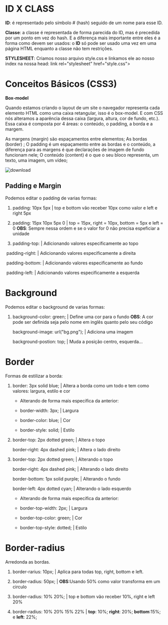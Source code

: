 # ID X CLASS 

**ID**: é representado pelo símbolo # (hash) seguido de um nome para esse ID.

**Classe**: a classe é representada de forma parecida do ID, mas é precedida por um ponto em vez do hash.
E a diferença mais importante entre eles é a forma como devem ser usados: o **ID** só pode ser usado uma vez em uma página HTML enquanto a classe não tem restrições.

**STYLESHEET**:
Criamos nosso arquivo style.css e linkamos ele ao nosso index na nossa head:
link rel="stylesheet" href="style.css">

# Conceitos Básicos (CSS3)

**Box-model**

Quando estamos criando o layout de um site o navegador representa cada elemento HTML como uma caixa retangular, isso é o box-model. E com CSS nós alteramos a aparência dessa caixa (largura, altura, cor de fundo, etc.). Essa caixa é composta por 4 áreas: o conteúdo, o padding, a borda e a margem.

As margens (margin) são espaçamentos entre elementos; As bordas (border) ; O padding é um espaçamento entre as bordas e o conteúdo, a diferença para as margens é que declarações de imagem de fundo funcionam nele; O conteúdo (content) é o que o seu bloco representa, um texto, uma imagem, um vídeo;

![download](https://user-images.githubusercontent.com/107083404/176084325-a33107ef-905e-4d9c-8e1c-4b544c0748a9.png)


## Padding e Margin

Podemos editar o padding de varias formas:

1. padding: 10px 5px              | top e bottom vão receber 10px como valor e left e right 5px

2. padding: 15px 10px 5px 0 | top = 15px, right = 10px, bottom = 5px e left = 0 **OBS**: Sempre nessa ordem e se o valor for 0 não precisa espeficiar a unidade

3. padding-top:         | Adicionando valores especificamente ao topo

​		padding-right:       | Adicionando valores especificamente a direita

​		padding-bottom:  | Adicionando valores especificamente ao fundo

​		padding-left:          | Adicionando valores especificamente a esquerda

# Background

Podemos editar o background de varias formas:

1. background-color: green;    			 | Define uma cor para o fundo **OBS**: A cor pode ser definida seja pelo nome em inglês quanto pelo seu código

   background-image: url("bg.png");   | Adiciona uma imagem

   background-postion: top; 				| Muda a posição centro, esquerda...

# Border

Formas de estilizar a borda:

1. border: 3px solid blue; | Altera a borda como um todo e tem como valores: largura, estilo e cor

   - Alterando de forma mais especifica da anterior:

   - border-width: 3px; | Largura

   - border-color: blue; | Cor

   - border-style: solid; | Estilo

2. border-top: 2px dotted green; | Altera o topo

   border-right: 4px dashed pink; | Altera o lado direito

3. border-top: 2px dotted green;       | Alterando o topo

   border-right: 4px dashed pink;      | Alterando o lado direito

   border-bottom: 1px solid purple;  | Alterando o fundo

   border-left: 4px dotted cyan;          | Alterando o lado esquerdo

   - Alterando de forma mais especifica da anterior:

   - border-top-width: 2px;    | Largura

   - border-top-color: green; | Cor

   - border-top-style: dotted; | Estilo

# Border-radius

Arredonda as bordas.

1. border-rarius: 10px;                         | Aplica para todas top, right, bottom e left.

2. border-radius: 50px;                        | **OBS**:Usando 50% como valor transforma em um circulo
3. border-radius: 10% 20%;                 | top e bottom vão receber 10%, right e left 20%
4. border-radius: 10% 20% 15% 22% | **top**: 10%; **right**: 20%; **bottom**:15%; e **left**: 22%;



